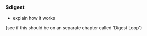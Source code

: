 ### $digest

- explain how it works

{see if this should be on an separate chapter called 'Digest Loop'}
